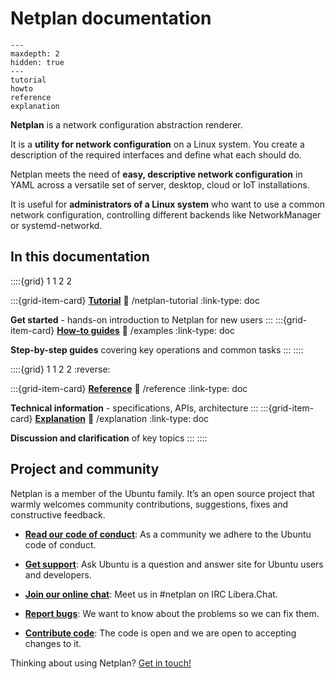 # Netplan documentation

```{toctree}
---
maxdepth: 2
hidden: true
---
tutorial
howto
reference
explanation
```

**Netplan** is a network configuration abstraction renderer.

It is a **utility for network configuration** on a Linux system. You create a
description of the required interfaces and define what each should do.

Netplan meets the need of **easy, descriptive network configuration** in YAML
across a versatile set of server, desktop, cloud or IoT installations.

It is useful for **administrators of a Linux system** who want to use a common
network configuration, controlling different backends like NetworkManager or
systemd-networkd.

## In this documentation

::::{grid} 1 1 2 2

:::{grid-item-card} **[Tutorial](/netplan-tutorial)**
:link: /netplan-tutorial
:link-type: doc

**Get started** - hands-on introduction to Netplan for new users
:::
:::{grid-item-card} **[How-to guides](/examples)**
:link: /examples
:link-type: doc

**Step-by-step guides** covering key operations and common tasks
:::
::::

::::{grid} 1 1 2 2
:reverse:

:::{grid-item-card} **[Reference](/reference)**
:link: /reference
:link-type: doc

**Technical information** - specifications, APIs, architecture
:::
:::{grid-item-card} **[Explanation](/explanation)**
:link: /explanation
:link-type: doc

**Discussion and clarification** of key topics
:::
::::

## Project and community

Netplan is a member of the Ubuntu family. It’s an open source project that
warmly welcomes community contributions, suggestions, fixes and constructive
feedback.

* **[Read our code of conduct](https://ubuntu.com/community/code-of-conduct)**:
As a community we adhere to the Ubuntu code of conduct.

* **[Get support](https://askubuntu.com/questions/tagged/netplan)**:
Ask Ubuntu is a question and answer site for Ubuntu users and developers.

* **[Join our online chat](https://web.libera.chat/gamja/?channels=%23netplan)**:
Meet us in #netplan on IRC Libera.Chat.

* **[Report bugs](https://bugs.launchpad.net/netplan/+filebug)**:
We want to know about the problems so we can fix them.

* **[Contribute code](https://github.com/canonical/netplan)**:
The code is open and we are open to accepting changes to it.

Thinking about using Netplan? [Get in touch!](https://netplan.io)

